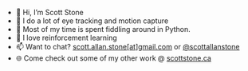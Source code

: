 - 👋 Hi, I’m Scott Stone
- 👀 I do a lot of eye tracking and motion capture
- 🌱 Most of my time is spent fiddling around in Python.
- 💞️ I love reinforcement learning
- 📫 Want to chat? [scott.allan.stone[at]gmail.com](mailto:scottallanstone@gmail.com) or [@scottallanstone](https://twitter.com/scottallanstone)  
- 🌐 Come check out some of my other work @ [scottstone.ca](https://scottstone.ca)


<!---
scottastone/scottastone is a ✨ special ✨ repository because its `README.md` (this file) appears on your GitHub profile.
You can click the Preview link to take a look at your changes.
--->
